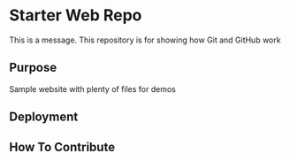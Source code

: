 # Starter Web Repo

This is a message.
This repository is for showing how Git and GitHub work

## Purpose

Sample website with plenty of files for demos

## Deployment

## How To Contribute